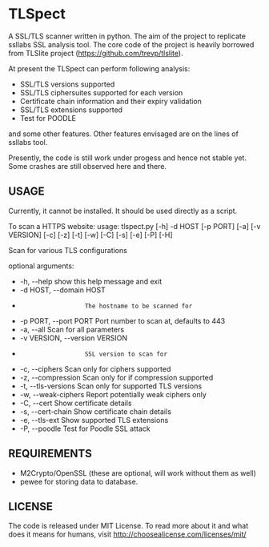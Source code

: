 TLSpect
=========
A SSL/TLS scanner written in python. The aim of the project to replicate ssllabs SSL analysis tool. The core code of the project is heavily borrowed from TLSlite project (https://github.com/trevp/tlslite).

At present the TLSpect can perform following analysis:
* SSL/TLS versions supported
* SSL/TLS ciphersuites supported for each version
* Certificate chain information and their expiry validation
* SSL/TLS extensions supported
* Test for POODLE

and some other features. Other features envisaged are on the lines of ssllabs tool. 

Presently, the code is still work under progess and hence not stable yet. Some crashes are still observed here and there.

USAGE
-------
Currently, it cannot be installed. It should be used directly as a script. 

To scan a HTTPS website:
usage: tlspect.py [-h] -d HOST [-p PORT] [-a] [-v VERSION] [-c] [-z] [-t] [-w]
                  [-C] [-s] [-e] [-P] [-H]

Scan for various TLS configurations

optional arguments:
* -h, --help            show this help message and exit
* -d HOST, --domain HOST
*                       The hostname to be scanned for
* -p PORT, --port PORT  Port number to scan at, defaults to 443
* -a, --all             Scan for all parameters
* -v VERSION, --version VERSION
*                       SSL version to scan for
* -c, --ciphers         Scan only for ciphers supported
* -z, --compression     Scan only for if compression supported
* -t, --tls-versions    Scan only for supported TLS versions
* -w, --weak-ciphers    Report potentially weak ciphers only
* -C, --cert            Show certificate details
* -s, --cert-chain      Show certificate chain details
* -e, --tls-ext         Show supported TLS extensions
* -P, --poodle          Test for Poodle SSL attack

REQUIREMENTS
-------------

* M2Crypto/OpenSSL (these are optional, will work without them as well)
* pewee for storing data to database. 

LICENSE
-------
The code is released under MIT License. To read more about it and what does it means for humans, visit http://choosealicense.com/licenses/mit/ 
